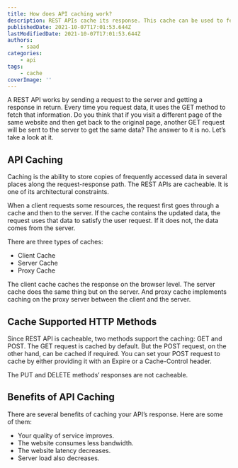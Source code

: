 ```yaml
---
title: How does API caching work?
description: REST APIs cache its response. This cache can be used to fetch the same response later. Let's take a look at it. Let's take a look at some of the benefits of API caching and where it is used.
publishedDate: 2021-10-07T17:01:53.644Z
lastModifiedDate: 2021-10-07T17:01:53.644Z
authors:
    - saad
categories:
    - api
tags:
    - cache
coverImage: ''
---
```


<Lead>
	A REST API works by sending a request to the server and getting a response
	in return. Every time you request data, it uses the GET method to fetch that
	information. Do you think that if you visit a different page of the same
	website and then get back to the original page, another GET request will be
	sent to the server to get the same data? The answer to it is no. Let’s take
	a look at it.
</Lead>

## API Caching

Caching is the ability to store copies of frequently accessed data in several places along the request-response path. The REST APIs are cacheable. It is one of its architectural constraints.

When a client requests some resources, the request first goes through a cache and then to the server. If the cache contains the updated data, the request uses that data to satisfy the user request. If it does not, the data comes from the server.

There are three types of caches:

-   Client Cache
-   Server Cache
-   Proxy Cache

The client cache caches the response on the browser level. The server cache does the same thing but on the server. And proxy cache implements caching on the proxy server between the client and the server.

## Cache Supported HTTP Methods

Since REST API is cacheable, two methods support the caching: GET and POST. The GET request is cached by default. But the POST request, on the other hand, can be cached if required. You can set your POST request to cache by either providing it with an Expire or a Cache-Control header.

The PUT and DELETE methods’ responses are not cacheable.

## Benefits of API Caching

There are several benefits of caching your API’s response. Here are some of them:

-   Your quality of service improves.
-   The website consumes less bandwidth.
-   The website latency decreases.
-   Server load also decreases.
